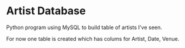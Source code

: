 
# Artist Database

Python program using MySQL to build table of artists I've seen.

For now one table is created which has colums for Artist, Date, Venue.